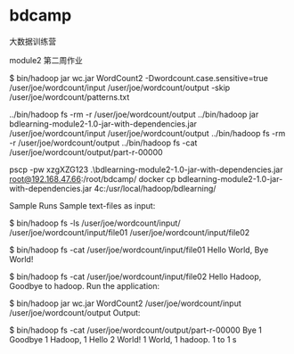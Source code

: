 # bdcamp
大数据训练营

module2 第二周作业

$ bin/hadoop jar wc.jar WordCount2 -Dwordcount.case.sensitive=true /user/joe/wordcount/input /user/joe/wordcount/output -skip /user/joe/wordcount/patterns.txt

../bin/hadoop fs -rm -r /user/joe/wordcount/output
../bin/hadoop jar bdlearning-module2-1.0-jar-with-dependencies.jar /user/joe/wordcount/input /user/joe/wordcount/output
../bin/hadoop fs -rm -r /user/joe/wordcount/output
../bin/hadoop fs -cat /user/joe/wordcount/output/part-r-00000


pscp -pw xzgXZG123 .\bdlearning-module2-1.0-jar-with-dependencies.jar root@192.168.47.66:/root/bdcamp/
docker cp bdlearning-module2-1.0-jar-with-dependencies.jar 4c:/usr/local/hadoop/bdlearning/





Sample Runs
Sample text-files as input:

$ bin/hadoop fs -ls /user/joe/wordcount/input/
/user/joe/wordcount/input/file01
/user/joe/wordcount/input/file02

$ bin/hadoop fs -cat /user/joe/wordcount/input/file01
Hello World, Bye World!

$ bin/hadoop fs -cat /user/joe/wordcount/input/file02
Hello Hadoop, Goodbye to hadoop.
Run the application:

$ bin/hadoop jar wc.jar WordCount2 /user/joe/wordcount/input /user/joe/wordcount/output
Output:

$ bin/hadoop fs -cat /user/joe/wordcount/output/part-r-00000
Bye 1
Goodbye 1
Hadoop, 1
Hello 2
World! 1
World, 1
hadoop. 1
to 1
s

